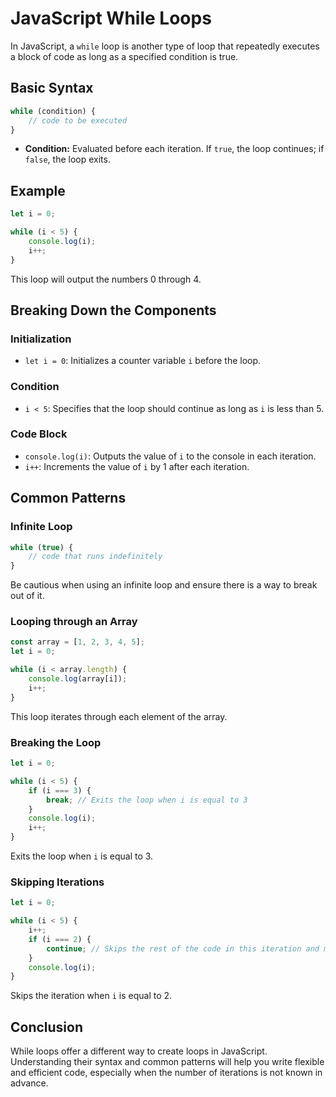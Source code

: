 # JavaScript While Loops

In JavaScript, a `while` loop is another type of loop that repeatedly executes a block of code as long as a specified condition is true.

## Basic Syntax

```javascript
while (condition) {
    // code to be executed
}
```

- **Condition:** Evaluated before each iteration. If `true`, the loop continues; if `false`, the loop exits.

## Example

```javascript
let i = 0;

while (i < 5) {
    console.log(i);
    i++;
}
```

This loop will output the numbers 0 through 4.

## Breaking Down the Components

### Initialization

- `let i = 0`: Initializes a counter variable `i` before the loop.

### Condition

- `i < 5`: Specifies that the loop should continue as long as `i` is less than 5.

### Code Block

- `console.log(i)`: Outputs the value of `i` to the console in each iteration.
- `i++`: Increments the value of `i` by 1 after each iteration.

## Common Patterns

### Infinite Loop

```javascript
while (true) {
    // code that runs indefinitely
}
```

Be cautious when using an infinite loop and ensure there is a way to break out of it.

### Looping through an Array

```javascript
const array = [1, 2, 3, 4, 5];
let i = 0;

while (i < array.length) {
    console.log(array[i]);
    i++;
}
```

This loop iterates through each element of the array.

### Breaking the Loop

```javascript
let i = 0;

while (i < 5) {
    if (i === 3) {
        break; // Exits the loop when i is equal to 3
    }
    console.log(i);
    i++;
}
```

Exits the loop when `i` is equal to 3.

### Skipping Iterations

```javascript
let i = 0;

while (i < 5) {
    i++;
    if (i === 2) {
        continue; // Skips the rest of the code in this iteration and moves to the next
    }
    console.log(i);
}
```

Skips the iteration when `i` is equal to 2.

## Conclusion

While loops offer a different way to create loops in JavaScript. Understanding their syntax and common patterns will help you write flexible and efficient code, especially when the number of iterations is not known in advance.